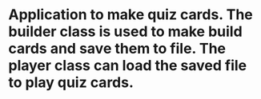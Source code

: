 # Application to make quiz cards. The builder class is used to make build cards and save them to file. The player class can load the saved file to play quiz cards.
